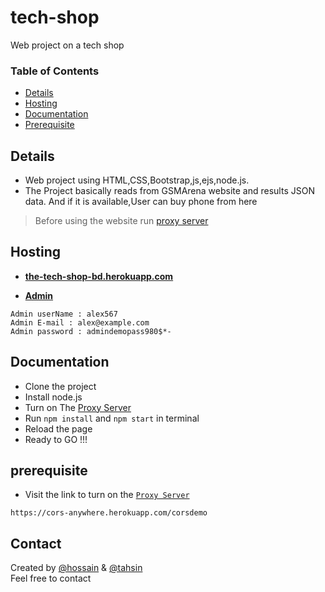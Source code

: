 # tech-shop
Web project on  a tech shop 

### Table of Contents

* [Details](#Details)
* [Hosting](#Hosting)
* [Documentation](#Documentation)
* [Prerequisite](#prerequisite)


## Details
- Web project using HTML,CSS,Bootstrap,js,ejs,node.js.
- The Project basically reads from GSMArena website and results JSON data.
And if it is available,User can buy phone from here
> Before using the website run [proxy server](https://cors-anywhere.herokuapp.com/corsdemo) 

## Hosting
- [**the-tech-shop-bd.herokuapp.com**](https://the-tech-shop-bd.herokuapp.com/) 
  <br>

- [**Admin**](https://the-tech-shop-bd.herokuapp.com/admin) 
```
Admin userName : alex567
Admin E-mail : alex@example.com
Admin password : admindemopass980$*-
```
  
## Documentation
- Clone the project <br>
- Install node.js
- Turn on The [Proxy Server](#prerequisite) <br>
- Run `npm install` and `npm start` in terminal <br>
- Reload the page <br>
- Ready to GO !!! <br>


## prerequisite
- Visit the link to turn on the [`Proxy Server`](https://cors-anywhere.herokuapp.com/corsdemo)
```
https://cors-anywhere.herokuapp.com/corsdemo

 ```
## Contact
Created by [@hossain](https://www.linkedin.com/in/hossain-ahamed/) & [@tahsin](https://www.linkedin.com/in/gzm-fuad-tahsin-216b9b223/) <br>
Feel free to contact
